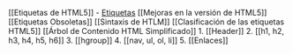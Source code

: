 [[Etiquetas de HTML5]] 
	- [Etiquetas](https://gyazo.com/1d63ab69f436d70940fffe9da53a0e34)
[[Mejoras en la versión de HTML5]]
[[Etiquetas Obsoletas]]
[[Sintaxis de HTLM]]
[[Clasificación de las etiquetas HTML5]]
[[Árbol de Contenido HTML Simplificado]]
	1. [[Header]]
	2. [[h1, h2, h3, h4, h5, h6]] 
	3. [[hgroup]]
	4. [[nav, ul, ol, li]]
	5. [[Enlaces]]